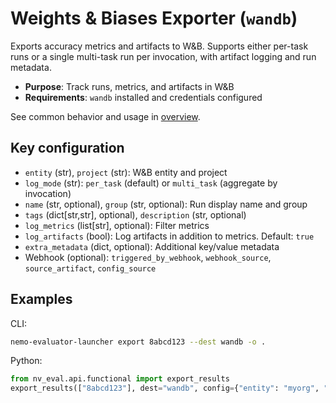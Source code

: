# Weights & Biases Exporter (`wandb`)

Exports accuracy metrics and artifacts to W&B. Supports either per-task runs or a single multi-task run per invocation, with artifact logging and run metadata.

- **Purpose**: Track runs, metrics, and artifacts in W&B
- **Requirements**: `wandb` installed and credentials configured

See common behavior and usage in [overview](overview.md).

## Key configuration
- `entity` (str), `project` (str): W&B entity and project
- `log_mode` (str): `per_task` (default) or `multi_task` (aggregate by invocation)
- `name` (str, optional), `group` (str, optional): Run display name and group
- `tags` (dict[str,str], optional), `description` (str, optional)
- `log_metrics` (list[str], optional): Filter metrics
- `log_artifacts` (bool): Log artifacts in addition to metrics. Default: `true`
- `extra_metadata` (dict, optional): Additional key/value metadata
- Webhook (optional): `triggered_by_webhook`, `webhook_source`, `source_artifact`, `config_source`

## Examples

CLI:
```bash
nemo-evaluator-launcher export 8abcd123 --dest wandb -o .
```

Python:
```python
from nv_eval.api.functional import export_results
export_results(["8abcd123"], dest="wandb", config={"entity": "myorg", "project": "evals"})
```
